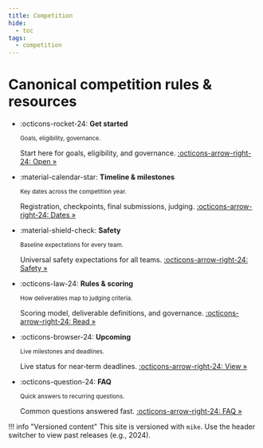 ```yaml
---
title: Competition
hide:
  - toc
tags:
  - competition
---
```


# Canonical competition rules & resources

<div class="grid cards" markdown>

- :octicons-rocket-24: __Get started__

    <small class="card-subtitle">Goals, eligibility, governance.</small>

    Start here for goals, eligibility, and governance.
    [:octicons-arrow-right-24: Open »](overview.md)

- :material-calendar-star: __Timeline & milestones__

    <small class="card-subtitle">Key dates across the competition year.</small>

    Registration, checkpoints, final submissions, judging.
    [:octicons-arrow-right-24: Dates »](timeline.md)

- :material-shield-check: __Safety__

    <small class="card-subtitle">Baseline expectations for every team.</small>

    Universal safety expectations for all teams.
    [:octicons-arrow-right-24: Safety »](safety.md)

- :octicons-law-24: __Rules & scoring__

    <small class="card-subtitle">How deliverables map to judging criteria.</small>

    Scoring model, deliverable definitions, and governance.
    [:octicons-arrow-right-24: Read »](rules-scoring.md)

- :octicons-browser-24: __Upcoming__

    <small class="card-subtitle">Live milestones and deadlines.</small>

    Live status for near‑term deadlines.
    [:octicons-arrow-right-24: View »](upcoming.md)

- :octicons-question-24: __FAQ__

    <small class="card-subtitle">Quick answers to recurring questions.</small>

    Common questions answered fast.
    [:octicons-arrow-right-24: FAQ »](../faq.md)

</div>

!!! info "Versioned content"
    This site is versioned with `mike`. Use the header switcher to view past releases (e.g., 2024).
